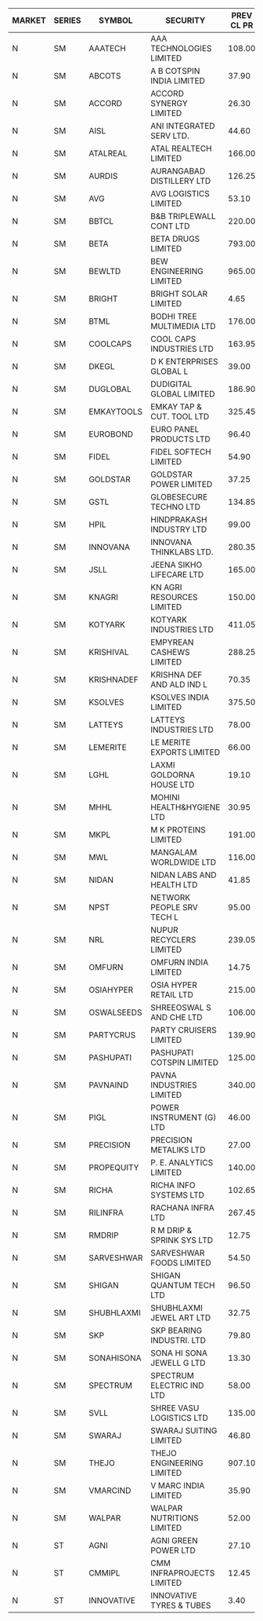 


| MARKET | SERIES | SYMBOL | SECURITY | PREV CL PR | OPEN PRICE | HIGH PRICE | LOW PRICE | CLOSE PRICE | NET TRDVAL | NET TRDQTY | CORP IND | HI 52 WK | LO 52 WK |
| ----- | ----- | ----- | ----- | ----- | ----- | ----- | ----- | ----- | ----- | ----- | ----- | ----- | ----- |
| N | SM | AAATECH | AAA TECHNOLOGIES LIMITED | 108.00 | 108.00 | 108.00 | 106.00 | 107.95 | 4796700.00 | 45000 |  | 116.50 | 44.00 |
| N | SM | ABCOTS | A B COTSPIN INDIA LIMITED | 37.90 | 36.05 | 36.05 | 36.05 | 36.05 | 144200.00 | 4000 |  | 61.35 | 34.15 |
| N | SM | ACCORD | ACCORD SYNERGY LIMITED | 26.30 | 27.60 | 27.60 | 27.60 | 27.60 | 110400.00 | 4000 |  | 37.30 | 14.95 |
| N | SM | AISL | ANI INTEGRATED SERV LTD. | 44.60 | 46.80 | 46.80 | 46.80 | 46.80 | 56160.00 | 1200 |  | 72.45 | 31.55 |
| N | SM | ATALREAL | ATAL REALTECH LIMITED | 166.00 | 168.00 | 168.00 | 159.00 | 161.80 | 9402080.00 | 57600 |  | 188.40 | 89.00 |
| N | SM | AURDIS | AURANGABAD DISTILLERY LTD | 126.25 | 132.55 | 132.55 | 127.10 | 132.50 | 2098500.00 | 16000 |  | 132.55 | 40.30 |
| N | SM | AVG | AVG LOGISTICS LIMITED | 53.10 | 54.90 | 55.75 | 54.90 | 55.75 | 198780.00 | 3600 |  | 85.00 | 51.10 |
| N | SM | BBTCL | B&B TRIPLEWALL CONT LTD | 220.00 | 220.00 | 220.00 | 215.05 | 216.70 | 1951450.00 | 9000 |  | 307.00 | 84.25 |
| N | SM | BETA | BETA DRUGS LIMITED | 793.00 | 795.00 | 835.00 | 781.00 | 810.55 | 2903800.00 | 3600 |  | 1024.40 | 319.00 |
| N | SM | BEWLTD | BEW ENGINEERING LIMITED | 965.00 | 1007.00 | 1007.00 | 999.95 | 1000.00 | 2001712.50 | 2000 |  | 1187.20 | 228.15 |
| N | SM | BRIGHT | BRIGHT SOLAR LIMITED | 4.65 | 4.65 | 4.75 | 4.30 | 4.55 | 257550.00 | 57000 |  | 10.55 | 3.90 |
| N | SM | BTML | BODHI TREE MULTIMEDIA LTD | 176.00 | 180.00 | 180.00 | 170.00 | 170.00 | 1252380.00 | 7200 |  | 189.85 | 65.00 |
| N | SM | COOLCAPS | COOL CAPS INDUSTRIES LTD | 163.95 | 174.85 | 185.00 | 174.85 | 183.00 | 9750000.00 | 54000 |  | 185.00 | 41.50 |
| N | SM | DKEGL | D K ENTERPRISES GLOBAL L | 39.00 | 36.55 | 37.50 | 36.55 | 37.50 | 222150.00 | 6000 |  | 72.60 | 34.70 |
| N | SM | DUGLOBAL | DUDIGITAL GLOBAL LIMITED | 186.90 | 196.20 | 196.20 | 196.20 | 196.20 | 490500.00 | 2500 |  | 489.00 | 91.00 |
| N | SM | EMKAYTOOLS | EMKAY TAP & CUT. TOOL LTD | 325.45 | 341.65 | 341.65 | 309.20 | 309.20 | 762030.00 | 2400 |  | 341.65 | 145.05 |
| N | SM | EUROBOND | EURO PANEL PRODUCTS LTD | 96.40 | 95.00 | 95.00 | 93.00 | 94.00 | 376000.00 | 4000 |  | 147.65 | 72.05 |
| N | SM | FIDEL | FIDEL SOFTECH LIMITED | 54.90 | 54.00 | 54.20 | 51.70 | 53.00 | 4928700.00 | 93000 |  | 66.00 | 51.70 |
| N | SM | GOLDSTAR | GOLDSTAR POWER LIMITED | 37.25 | 35.50 | 35.50 | 35.45 | 35.45 | 425700.00 | 12000 |  | 38.00 | 20.00 |
| N | SM | GSTL | GLOBESECURE TECHNO LTD | 134.85 | 146.00 | 148.25 | 130.10 | 146.30 | 18864000.00 | 132000 |  | 148.25 | 55.00 |
| N | SM | HPIL | HINDPRAKASH INDUSTRY LTD | 99.00 | 103.95 | 103.95 | 103.00 | 103.60 | 1554000.00 | 15000 |  | 103.95 | 45.50 |
| N | SM | INNOVANA | INNOVANA THINKLABS LTD. | 280.35 | 294.35 | 294.35 | 270.00 | 293.85 | 42019000.00 | 143000 |  | 478.00 | 119.25 |
| N | SM | JSLL | JEENA SIKHO LIFECARE LTD | 165.00 | 160.00 | 160.50 | 160.00 | 160.50 | 320500.00 | 2000 |  | 182.50 | 127.00 |
| N | SM | KNAGRI | KN AGRI RESOURCES LIMITED | 150.00 | 152.00 | 170.00 | 152.00 | 162.20 | 22356880.00 | 137600 |  | 261.00 | 130.00 |
| N | SM | KOTYARK | KOTYARK INDUSTRIES LTD | 411.05 | 493.25 | 493.25 | 425.25 | 493.25 | 111536640.00 | 227200 |  | 493.25 | 67.90 |
| N | SM | KRISHIVAL | EMPYREAN CASHEWS LIMITED | 288.25 | 290.00 | 302.65 | 290.00 | 301.95 | 7781600.00 | 26000 |  | 321.65 | 68.00 |
| N | SM | KRISHNADEF | KRISHNA DEF AND ALD IND L | 70.35 | 73.85 | 73.85 | 73.85 | 73.85 | 221550.00 | 3000 |  | 118.35 | 53.05 |
| N | SM | KSOLVES | KSOLVES INDIA LIMITED | 375.50 | 389.50 | 389.90 | 380.00 | 381.60 | 3843860.00 | 10000 |  | 687.95 | 292.60 |
| N | SM | LATTEYS | LATTEYS INDUSTRIES LTD | 78.00 | 78.00 | 79.90 | 75.50 | 77.60 | 4262800.00 | 56000 |  | 85.00 | 51.05 |
| N | SM | LEMERITE | LE MERITE EXPORTS LIMITED | 66.00 | 67.00 | 67.00 | 62.15 | 63.00 | 3608880.00 | 56000 |  | 77.20 | 52.50 |
| N | SM | LGHL | LAXMI GOLDORNA HOUSE LTD | 19.10 | 19.90 | 19.90 | 19.90 | 19.90 | 159200.00 | 8000 |  | 19.90 | 14.20 |
| N | SM | MHHL | MOHINI HEALTH&HYGIENE LTD | 30.95 | 30.95 | 31.50 | 30.60 | 31.50 | 840000.00 | 27000 |  | 47.40 | 19.15 |
| N | SM | MKPL | M K PROTEINS LIMITED | 191.00 | 192.00 | 192.00 | 192.00 | 192.00 | 768000.00 | 4000 |  | 215.00 | 81.00 |
| N | SM | MWL | MANGALAM WORLDWIDE LTD | 116.00 | 116.00 | 122.95 | 116.00 | 116.90 | 1706040.00 | 14400 |  | 124.00 | 108.20 |
| N | SM | NIDAN | NIDAN LABS AND HEALTH LTD | 41.85 | 43.00 | 45.00 | 38.50 | 39.30 | 1337550.00 | 33000 |  | 70.70 | 31.60 |
| N | SM | NPST | NETWORK PEOPLE SRV TECH L | 95.00 | 95.05 | 97.00 | 95.05 | 97.00 | 307280.00 | 3200 |  | 97.00 | 49.05 |
| N | SM | NRL | NUPUR RECYCLERS LIMITED | 239.05 | 241.00 | 245.00 | 241.00 | 243.80 | 14209112.50 | 58300 |  | 316.05 | 124.20 |
| N | SM | OMFURN | OMFURN INDIA LIMITED | 14.75 | 14.05 | 14.05 | 14.05 | 14.05 | 168600.00 | 12000 |  | 16.20 | 9.00 |
| N | SM | OSIAHYPER | OSIA HYPER RETAIL LTD | 215.00 | 247.00 | 247.00 | 215.00 | 215.05 | 1904960.00 | 8320 |  | 397.00 | 157.00 |
| N | SM | OSWALSEEDS | SHREEOSWAL S AND CHE LTD | 106.00 | 108.80 | 108.80 | 108.50 | 108.50 | 1087000.00 | 10000 |  | 111.50 | 30.60 |
| N | SM | PARTYCRUS | PARTY CRUISERS LIMITED | 139.90 | 146.85 | 146.85 | 146.00 | 146.85 | 6456300.00 | 44000 |  | 146.85 | 16.50 |
| N | SM | PASHUPATI | PASHUPATI COTSPIN LIMITED | 125.00 | 110.95 | 127.10 | 110.95 | 114.05 | 9886560.00 | 83200 |  | 170.00 | 72.00 |
| N | SM | PAVNAIND | PAVNA INDUSTRIES LIMITED | 340.00 | 350.00 | 350.00 | 350.00 | 350.00 | 4760000.00 | 13600 |  | 357.00 | 180.00 |
| N | SM | PIGL | POWER INSTRUMENT (G) LTD | 46.00 | 45.60 | 45.60 | 45.60 | 45.60 | 91200.00 | 2000 |  | 88.60 | 37.75 |
| N | SM | PRECISION | PRECISION METALIKS LTD | 27.00 | 27.00 | 27.20 | 27.00 | 27.20 | 162400.00 | 6000 |  | 55.95 | 23.65 |
| N | SM | PROPEQUITY | P. E. ANALYTICS LIMITED | 140.00 | 140.00 | 140.00 | 136.00 | 139.90 | 1165200.00 | 8400 |  | 204.10 | 130.00 |
| N | SM | RICHA | RICHA INFO SYSTEMS LTD | 102.65 | 97.55 | 97.55 | 97.55 | 97.55 | 97550.00 | 1000 |  | 115.00 | 56.00 |
| N | SM | RILINFRA | RACHANA INFRA LTD | 267.45 | 270.20 | 272.40 | 270.20 | 271.50 | 4604650.00 | 17000 |  | 272.40 | 184.00 |
| N | SM | RMDRIP | R M DRIP & SPRINK SYS LTD | 12.75 | 13.35 | 13.35 | 13.35 | 13.35 | 26700.00 | 2000 |  | 21.00 | 12.75 |
| N | SM | SARVESHWAR | SARVESHWAR FOODS LIMITED | 54.50 | 57.15 | 57.15 | 57.15 | 57.15 | 731520.00 | 12800 |  | 67.65 | 17.10 |
| N | SM | SHIGAN | SHIGAN QUANTUM TECH LTD | 96.50 | 99.90 | 99.90 | 99.90 | 99.90 | 299700.00 | 3000 |  | 140.00 | 81.15 |
| N | SM | SHUBHLAXMI | SHUBHLAXMI JEWEL ART LTD | 32.75 | 33.25 | 33.25 | 31.00 | 33.05 | 666550.00 | 21000 |  | 41.65 | 11.20 |
| N | SM | SKP | SKP BEARING INDUSTRI. LTD | 79.80 | 80.00 | 87.75 | 79.05 | 86.65 | 8176400.00 | 96000 |  | 103.00 | 77.20 |
| N | SM | SONAHISONA | SONA HI SONA JEWELL G LTD | 13.30 | 13.95 | 13.95 | 13.95 | 13.95 | 139500.00 | 10000 |  | 22.35 | 10.00 |
| N | SM | SPECTRUM | SPECTRUM ELECTRIC IND LTD | 58.00 | 60.00 | 60.00 | 60.00 | 60.00 | 120000.00 | 2000 |  | 122.65 | 50.00 |
| N | SM | SVLL | SHREE VASU LOGISTICS LTD | 135.00 | 136.00 | 138.00 | 136.00 | 138.00 | 686000.00 | 5000 |  | 138.00 | 97.00 |
| N | SM | SWARAJ | SWARAJ SUITING LIMITED | 46.80 | 45.00 | 48.00 | 44.50 | 46.25 | 1633300.00 | 36000 |  | 86.00 | 44.50 |
| N | SM | THEJO | THEJO ENGINEERING LIMITED | 907.10 | 920.00 | 1050.00 | 920.00 | 1017.80 | 5495932.50 | 5550 |  | 3950.00 | 802.00 |
| N | SM | VMARCIND | V MARC INDIA LIMITED | 35.90 | 33.00 | 33.00 | 33.00 | 33.00 | 99000.00 | 3000 |  | 52.80 | 29.00 |
| N | SM | WALPAR | WALPAR NUTRITIONS LIMITED | 52.00 | 50.00 | 54.60 | 50.00 | 54.50 | 1626900.00 | 30000 |  | 56.00 | 25.50 |
| N | ST | AGNI | AGNI GREEN POWER LTD | 27.10 | 25.75 | 25.75 | 25.75 | 25.75 | 1030000.00 | 40000 |  | 30.30 | 23.75 |
| N | ST | CMMIPL | CMM INFRAPROJECTS LIMITED | 12.45 | 11.85 | 12.70 | 11.85 | 12.70 | 296850.00 | 24000 |  | 14.10 | 9.40 |
| N | ST | INNOVATIVE | INNOVATIVE TYRES & TUBES | 3.40 | 3.25 | 3.25 | 3.25 | 3.25 | 9750.00 | 3000 |  | 26.00 | 2.10 |



